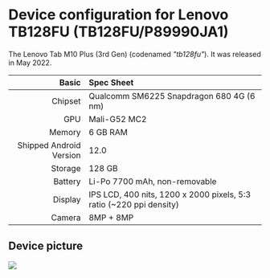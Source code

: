Device configuration for Lenovo TB128FU (TB128FU/P89990JA1)
==========================================

The Lenovo Tab M10 Plus (3rd Gen) (codenamed _"tb128fu"_).
It was released in May 2022.

| Basic                   | Spec Sheet                                                                                                                     |
| -----------------------:|:------------------------------------------------------------------------------------------------------------------------------ |
| Chipset                 | Qualcomm SM6225 Snapdragon 680 4G (6 nm)                                                                                       |
| GPU                     | Mali-G52 MC2                                                                                                                   |
| Memory                  | 6 GB RAM                                                                                                                       |
| Shipped Android Version | 12.0                                                                                                                           |
| Storage                 | 128 GB                                                                                                                         |
| Battery                 | Li-Po 7700 mAh, non-removable                                                                                                  |
| Display                 | IPS LCD, 400 nits, 1200 x 2000 pixels, 5:3 ratio (~220 ppi density)                                                            |
| Camera                  | 8MP + 8MP                                                                                                                      | 

## Device picture
<img src="https://fdn2.gsmarena.com/vv/pics/lenovo/lenovo-tabm10plus-3.jpg"/>